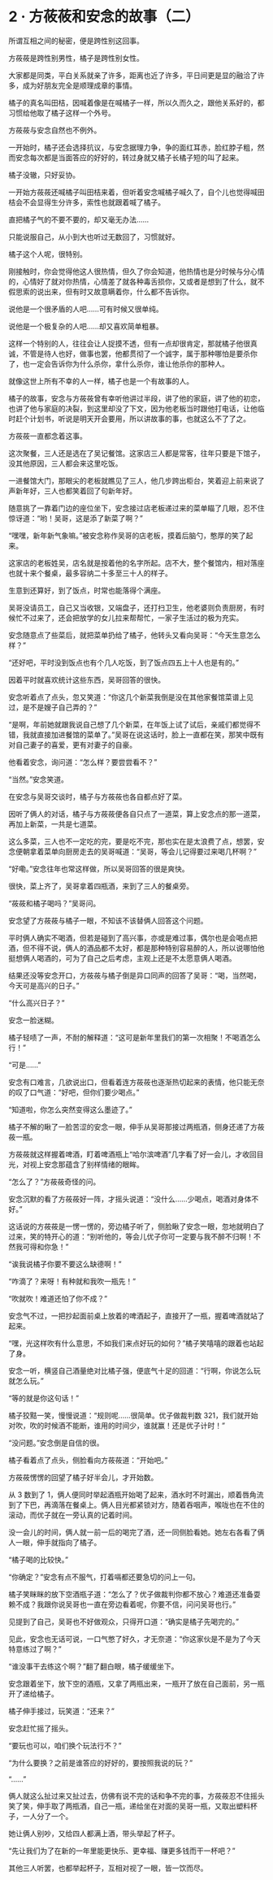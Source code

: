 <link rel="stylesheet" href="../styles/text.css"/>
<h1>2 · 方莜莜和安念的故事（二）</h1>

所谓互相之间的秘密，便是跨性别这回事。

方莜莜是跨性别男性，橘子是跨性别女性。

大家都是同类，平白关系就亲了许多，距离也近了许多，平日间更是显的融洽了许多，成为好朋友完全是顺理成章的事情。

橘子的真名叫田桔，因喊着像是在喊橘子一样，所以久而久之，跟他关系好的，都习惯给他取了橘子这样一个外号。

方莜莜与安念自然也不例外。

一开始时，橘子还会选择抗议，与安念据理力争，争的面红耳赤，脸红脖子粗，然而安念每次都是当面答应的好好的，转过身就又橘子长橘子短的叫了起来。

橘子没辙，只好妥协。

一开始方莜莜还喊橘子叫田桔来着，但听着安念喊橘子喊久了，自个儿也觉得喊田桔会不会显得生分许多，索性也就跟着喊了橘子。

直把橘子气的不要不要的，却又毫无办法……

只能说服自己，从小到大也听过无数回了，习惯就好。

橘子这个人呢，很特别。

刚接触时，你会觉得他这人很热情，但久了你会知道，他热情也是分时候与分心情的，心情好了就对你热情，心情差了就各种毒舌损你，又或者是想到了什么，就不假思索的说出来，但有时又故意瞒着你，什么都不告诉你。

说他是一个很矛盾的人吧……可有时候又很单纯。

说他是一个极复杂的人吧……却又喜欢简单粗暴。

这样一个特别的人，往往会让人捉摸不透，但有一点却很肯定，那就橘子他很真诚，不管是待人也好，做事也罢，他都贯彻了一个诚字，属于那种哪怕是要杀你了，也一定会告诉你为什么杀你，拿什么杀你，谁让他杀你的那种人。

就像这世上所有不幸的人一样，橘子也是一个有故事的人。

橘子的故事，安念与方莜莜曾有幸听他讲过半段，讲了他的家庭，讲了他的初恋，也讲了他与家庭的决裂，到这里却没了下文，因为他老板当时跟他打电话，让他临时赶个计划书，听说是明天开会要用，所以讲故事的事，也就这么不了了之。

方莜莜一直都念着这事。

这次聚餐，三人还是选在了吴记餐馆。这家店三人都是常客，往年只要是下馆子，没其他原因，三人都会来这里吃饭。

一进餐馆大门，那眼尖的老板就瞧见了三人，他几步跨出柜台，笑着迎上前来说了声新年好，三人也都笑着回了句新年好。

随意挑了一靠着门边的座位坐下，安念接过店老板递过来的菜单瞄了几眼，忍不住惊讶道：“哟！吴哥，这是添了新菜了啊？”

“嘿嘿，新年新气象嘛。”被安念称作吴哥的店老板，摸着后脑勺，憨厚的笑了起来。

这家店的老板姓吴，店名就是按着他的名字所起。店不大，整个餐馆内，相对落座也就十来个餐桌，最多容纳二十多至三十人的样子。

生意到还算好，到了饭点，时常也能落得个满座。

吴哥没请员工，自己又当收银，又端盘子，还打扫卫生，他老婆则负责厨房，有时候忙不过来了，还会把放学的女儿拉来帮帮忙，一家子生活过的极为充实。

安念随意点了些菜后，就把菜单扔给了橘子，他转头又看向吴哥：“今天生意怎么样？”

“还好吧，平时没到饭点也有个几人吃饭，到了饭点四五上十人也是有的。”

因着平时就喜欢统计这些东西，吴哥回答的很快。

安念听着点了点头，忽又笑道：“你这几个新菜我倒是没在其他家餐馆菜谱上见过，是不是嫂子自己弄的？”

“是啊，年前她就跟我说自己想了几个新菜，在年饭上试了试后，亲戚们都觉得不错，我就直接加进餐馆的菜单了。”吴哥在说这话时，脸上一直都在笑，那笑中既有对自己妻子的喜爱，更有对妻子的自豪。

他看着安念，询问道：“怎么样？要尝尝看不？”

“当然。”安念笑道。

在安念与吴哥交谈时，橘子与方莜莜也各自都点好了菜。

因听了俩人的对话，橘子与方莜莜便各自只点了一道菜，算上安念点的那一道菜，再加上新菜，一共是七道菜。

这么多菜，三人也不一定吃的完，要是吃不完，那也实在是太浪费了点，想罢，安念便朝拿着菜单向厨房走去的吴哥喊道：“吴哥，等会儿记得要过来喝几杯啊？”

“好嘞。”安念往年也常这样做，所以吴哥回答的很是爽快。

很快，菜上齐了，吴哥拿着四瓶酒，来到了三人的餐桌旁。

“莜莜和橘子喝吗？”吴哥问。

安念望了方莜莜与橘子一眼，不知该不该替俩人回答这个问题。

平时俩人确实不喝酒，但若是碰到了高兴事，亦或是难过事，偶尔也是会喝点把酒，但不得不说，俩人的酒品都不太好，都是那种特别容易醉的人，所以说哪怕他挺想俩人喝酒的，可为了自己之后考虑，主观上还是不太愿意俩人喝酒。

结果还没等安念开口，方莜莜与橘子倒是异口同声的回答了吴哥：“喝，当然喝，今天可是高兴的日子。”

“什么高兴日子？”

安念一脸迷糊。

橘子轻啧了一声，不耐的解释道：“这可是新年里我们的第一次相聚！不喝酒怎么行！”

“可是……”

安念有口难言，几欲说出口，但看着连方莜莜也逐渐热切起来的表情，他只能无奈的叹了口气道：“好吧，但你们要少喝点。”

“知道啦，你怎么突然变得这么墨迹了。”

橘子不解的瞅了一脸苦涩的安念一眼，伸手从吴哥那接过两瓶酒，侧身还递了方莜莜一瓶。

方莜莜就这样握着啤酒，盯着啤酒瓶上“哈尔滨啤酒”几字看了好一会儿，才收回目光，对视上安念那蕴含了别样情绪的眼眸。

“怎么了？”方莜莜奇怪的问。

安念沉默的看了方莜莜好一阵，才摇头说道：“没什么……少喝点，喝酒对身体不好。”

这话说的方莜莜是一愣一愣的，旁边橘子听了，侧脸瞅了安念一眼，忽地就明白了过来，笑的特开心的道：“别听他的，等会儿优子你可一定要与我不醉不归啊！不然我可得和你急！”

“诶我说橘子你要不要这么缺德啊！”

“咋滴了？来呀！有种就和我吹一瓶先！”

“吹就吹！难道还怕了你不成？”

安念气不过，一把抄起面前桌上放着的啤酒起子，直接开了一瓶，握着啤酒就站了起来。

“嘿，光这样吹有什么意思，不如我们来点好玩的如何？”橘子笑嘻嘻的跟着也站起了身。

安念一听，横竖自己酒量绝对比橘子强，便底气十足的回道：“行啊，你说怎么玩就怎么玩。”

“等的就是你这句话！”

橘子狡黠一笑，慢慢说道：“规则呢……很简单。优子做裁判数 321，我们就开始对吹，吹的时候酒不能断，谁用的时间少，谁就赢！还是优子计时！”

“没问题。”安念倒是自信的很。

橘子看着点了点头，侧脸看向方莜莜道：“开始吧。”

方莜莜愣愣的回望了橘子好半会儿，才开始数。

从 3 数到了 1，俩人便同时举起酒瓶开始喝了起来，酒水时不时漏出，顺着唇角流到了下巴，再滴落在餐桌上。俩人目光都紧锁对方，随着吞咽声，喉咙也在不住的滚动，而优子就在一旁认真的记着时间。

没一会儿的时间，俩人就一前一后的喝完了酒，还一同侧脸看她。她左右各看了俩人一眼，伸手就指向了橘子。

“橘子喝的比较快。”

“你确定？”安念有点不服气，打着嗝都还要急切的问上一句。

橘子笑眯眯的放下空酒瓶子道：“怎么了？优子做裁判你都不放心？难道还准备耍赖不成？我跟你说吴哥也一直在旁边看着呢，你要不信，问问吴哥也行。”

见提到了自己，吴哥也不好做观众，只得开口道：“确实是橘子先喝完的。”

见此，安念也无话可说，一口气憋了好久，才无奈道：“你这家伙是不是为了今天特意练过了啊？”

“谁没事干去练这个啊？”翻了翻白眼，橘子缓缓坐下。

安念跟着坐下，放下空的酒瓶，又拿了两瓶出来，一瓶开了放在自己面前，另一瓶开了递给橘子。

橘子伸手接过，玩笑道：“还来？”

安念赶忙摇了摇头。

“要玩也可以，咱们换个玩法行不？”

“为什么要换？之前是谁答应的好好的，要按照我说的玩？”

“……”

俩人就这么扯过来又扯过去，仿佛有说不完的话和争不完的事，方莜莜忍不住摇头笑了笑，伸手取了两瓶酒，自己一瓶，递给坐在对面的吴哥一瓶，又取出塑料杯子，一人分了一个。

她让俩人别吵，又给四人都满上酒，带头举起了杯子。

“先让我们为了在新的一年里能更快乐、更幸福、赚更多钱而干一杯吧？”

其他三人听罢，也都举起杯子，互相对视了一眼，皆一饮而尽。
